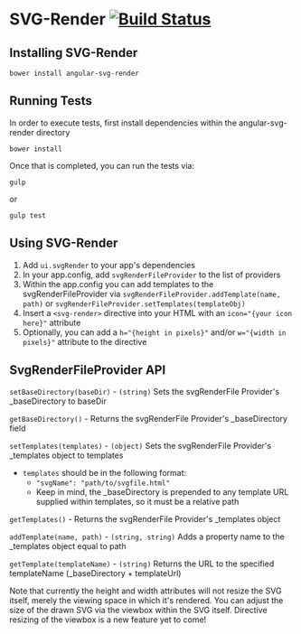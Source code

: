 SVG-Render [![Build Status](https://travis-ci.org/hprofit/svg-render.svg?branch=master)](https://travis-ci.org/hprofit/svg-render)
=========


Installing SVG-Render
---------
    bower install angular-svg-render


Running Tests
-------------
In order to execute tests, first install dependencies within the angular-svg-render directory

    bower install

Once that is completed, you can run the tests via:

    gulp

or

    gulp test

Using SVG-Render
-------------
1. Add `ui.svgRender` to your app's dependencies
2. In your app.config, add `svgRenderFileProvider` to the list of providers
3. Within the app.config you can add templates to the svgRenderFileProvider via `svgRenderFileProvider.addTemplate(name, path)` or `svgRenderFileProvider.setTemplates(templateObj)`
4. Insert a `<svg-render>` directive into your HTML with an `icon="{your icon here}"` attribute 
5. Optionally, you can add a `h="{height in pixels}"` and/or `w="{width in pixels}"` attribute to the directive

SvgRenderFileProvider API
-------------
`setBaseDirectory(baseDir)` - `(string)` Sets the svgRenderFile Provider's _baseDirectory to baseDir

`getBaseDirectory()` - Returns the svgRenderFile Provider's _baseDirectory field

`setTemplates(templates)` - `(object)` Sets the svgRenderFile Provider's _templates object to templates
* `templates` should be in the following format: 
    - `"svgName": "path/to/svgfile.html"`
    - Keep in mind, the _baseDirectory is prepended to any template URL supplied within templates, so it must be a relative path

`getTemplates()` - Returns the svgRenderFile Provider's _templates object

`addTemplate(name, path)` - `(string, string)` Adds a property name to the _templates object equal to path

`getTemplate(templateName)` - `(string)` Returns the URL to the specified templateName (_baseDirectory + templateUrl)

Note that currently the height and width attributes will not resize the SVG itself, merely the viewing space in which it's rendered. You can adjust the size of the drawn SVG via the viewbox within the SVG itself. Directive resizing of the viewbox is a new feature yet to come!

